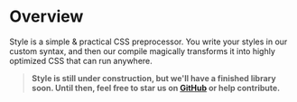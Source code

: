 # Overview

Style is a simple & practical CSS preprocessor. You write your styles in our custom syntax, and then our compile magically transforms it into highly optimized CSS that can run anywhere.

 > **Style is still under construction, but we'll have a finished library soon. Until then, feel free to star us on [GitHub](https://github.com/aarvinr/style) or help contribute.**
